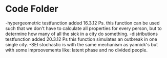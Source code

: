 # Code Folder 

-hypergeometric testfunction added 16.3.12 Ps. 
this function can be used such that we don't have to calculate all properties for every person, but to determine how many of all the sick in a city do something.
-distributions testfunction added 20.3.12 Ps
this function simulates an outbreak in one single city.
-SEI stochastic is with the same mechanism as yannick's but with some improovements like: latent phase and no divided people.